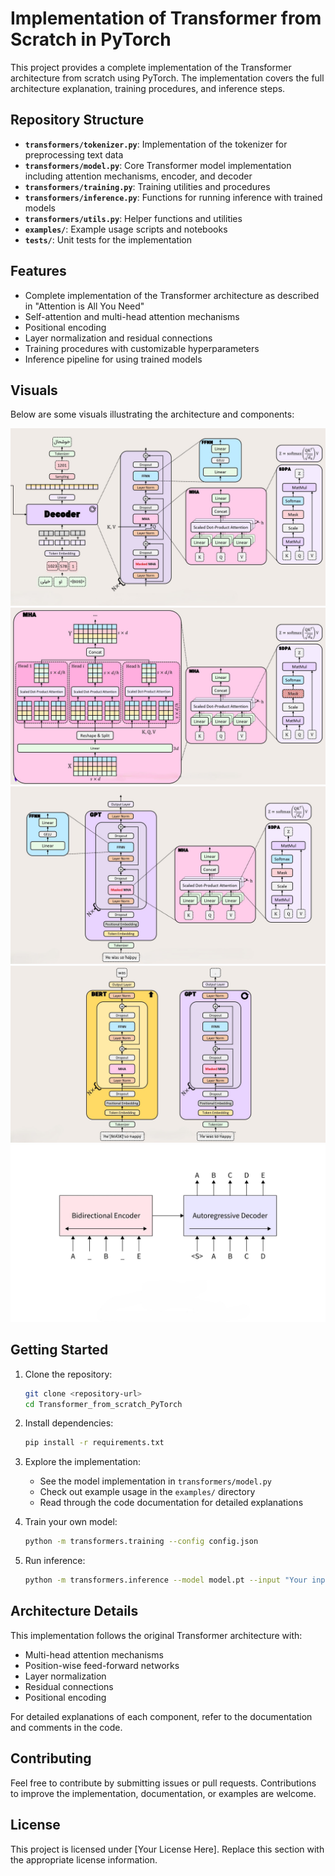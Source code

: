 # Implementation of Transformer from Scratch in PyTorch

This project provides a complete implementation of the Transformer architecture from scratch using PyTorch. The implementation covers the full architecture explanation, training procedures, and inference steps.

## Repository Structure

- **`transformers/tokenizer.py`**: Implementation of the tokenizer for preprocessing text data
- **`transformers/model.py`**: Core Transformer model implementation including attention mechanisms, encoder, and decoder
- **`transformers/training.py`**: Training utilities and procedures
- **`transformers/inference.py`**: Functions for running inference with trained models
- **`transformers/utils.py`**: Helper functions and utilities
- **`examples/`**: Example usage scripts and notebooks
- **`tests/`**: Unit tests for the implementation

## Features

- Complete implementation of the Transformer architecture as described in "Attention is All You Need"
- Self-attention and multi-head attention mechanisms
- Positional encoding
- Layer normalization and residual connections
- Training procedures with customizable hyperparameters
- Inference pipeline for using trained models

## Visuals

Below are some visuals illustrating the architecture and components:

![Transformer Architecture](docs/assets/1.jpg)
![multi head attentione](docs/assets/2.jpg)
![Positional Encoding](docs/assets/3.jpg)
![Training Pipeline](docs/assets/4.jpg)
![Inference Pipeline](docs/assets/5.jpg)

## Getting Started

1. Clone the repository: 
   ```bash
   git clone <repository-url>
   cd Transformer_from_scratch_PyTorch
   ```

2. Install dependencies:
   ```bash
   pip install -r requirements.txt
   ```

3. Explore the implementation:
   - See the model implementation in `transformers/model.py`
   - Check out example usage in the `examples/` directory
   - Read through the code documentation for detailed explanations

4. Train your own model:
   ```bash
   python -m transformers.training --config config.json
   ```

5. Run inference:
   ```bash
   python -m transformers.inference --model model.pt --input "Your input text"
   ```

## Architecture Details

This implementation follows the original Transformer architecture with:
- Multi-head attention mechanisms
- Position-wise feed-forward networks
- Layer normalization
- Residual connections
- Positional encoding

For detailed explanations of each component, refer to the documentation and comments in the code.

## Contributing

Feel free to contribute by submitting issues or pull requests. Contributions to improve the implementation, documentation, or examples are welcome.

## License

This project is licensed under [Your License Here]. Replace this section with the appropriate license information.
